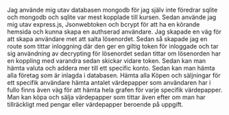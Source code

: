 Jag använde mig utav databasen mongodb för jag själv inte föredrar sqlite och mongodb och sqlite var mest kopplade till kursen. Sedan använde jag mig utav express.js, Jsonwebtoken och bcrypt för att ha en körande hemsida och kunna skapa en authserad användare. Jag skapade en väg för att skapa användare met att salta lösenordet. Sedan så skapade jag en route som tittar inloggning där den ger en giltig token för inloggade och tar sig användning av decrypting för lösenordet sedan tittar om lösenorden har en koppling med varandra sedan skickar vidare token. Sedan kan man hämta valuta och addera mer till ett specific konto. Sedan kan man hämta alla företag som är inlagda i databasen. Hämta alla Köpen och säljningar för ett specifik användare hämta antalet värdepapper som användaren har i fullo finns även väg för att hämta hela grafen för varje specifik värdepapper. Man kan köpa och sälja värdepapper som tittar även efter om man har tillräckligt med pengar eller värdepapper beroende på uppgift.
